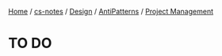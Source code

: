 [Home](https://mengxianbin.github.io) /
[cs-notes](https://mengxianbin.github.io/cs-notes/content) /
[Design](https://mengxianbin.github.io/cs-notes/content/Design) /
[AntiPatterns](https://mengxianbin.github.io/cs-notes/content/Design/AntiPatterns) /
[Project Management](https://mengxianbin.github.io/cs-notes/content/Design/AntiPatterns/Project%20Management)

# TO DO
